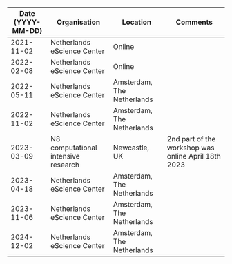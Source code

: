 | Date (YYYY-MM-DD) | Organisation                        | Location                   | Comments                                            |
|-------------------|-------------------------------------|----------------------------|-----------------------------------------------------|
| 2021-11-02        | Netherlands eScience Center         | Online                     |                                                     |
| 2022-02-08        | Netherlands eScience Center         | Online                     |                                                     |
| 2022-05-11        | Netherlands eScience Center         | Amsterdam, The Netherlands |                                                     |
| 2022-11-02        | Netherlands eScience Center         | Amsterdam, The Netherlands |                                                     |
| 2023-03-09        | N8 computational intensive research | Newcastle, UK              | 2nd part of the workshop was online April 18th 2023 |
| 2023-04-18        | Netherlands eScience Center         | Amsterdam, The Netherlands |                                                     |
| 2023-11-06        | Netherlands eScience Center         | Amsterdam, The Netherlands |                                                     |
| 2024-12-02        | Netherlands eScience Center         | Amsterdam, The Netherlands |                                                     |

